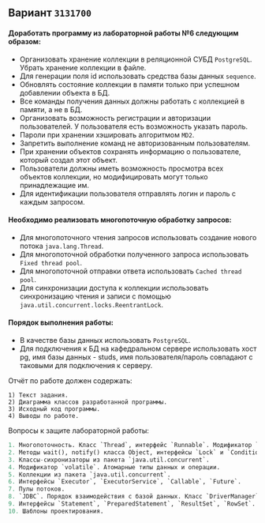 ## Вариант `3131700`

#### Доработать программу из лабораторной работы №6 следующим образом:

- Организовать хранение коллекции в реляционной СУБД `PostgreSQL`. Убрать хранение коллекции в файле.
- Для генерации поля id использовать средства базы данных `sequence`.
- Обновлять состояние коллекции в памяти только при успешном добавлении объекта в БД.
- Все команды получения данных должны работать с коллекцией в памяти, а не в БД.
- Организовать возможность регистрации и авторизации пользователей. У пользователя есть возможность указать пароль.
- Пароли при хранении хэшировать алгоритмом `MD2`.
- Запретить выполнение команд не авторизованным пользователям.
- При хранении объектов сохранять информацию о пользователе, который создал этот объект.
- Пользователи должны иметь возможность просмотра всех объектов коллекции, но модифицировать могут только принадлежащие им.
- Для идентификации пользователя отправлять логин и пароль с каждым запросом.

#### Необходимо реализовать многопоточную обработку запросов:
- Для многопоточного чтения запросов использовать создание нового потока `java.lang.Thread`.
- Для многопоточной обработки полученного запроса использовать `Fixed thread pool`.
- Для многопоточной отправки ответа использовать `Cached thread pool`.
- Для синхронизации доступа к коллекции использовать синхронизацию чтения и записи с помощью `java.util.concurrent.locks.ReentrantLock`.

#### Порядок выполнения работы:
- В качестве базы данных использовать `PostgreSQL`.
- Для подключения к БД на кафедральном сервере использовать хост pg, имя базы данных - studs, имя пользователя/пароль совпадают с таковыми для подключения к серверу.

Отчёт по работе должен содержать:

    1) Текст задания.
    2) Диаграмма классов разработанной программы.
    3) Исходный код программы.
    4) Выводы по работе.

Вопросы к защите лабораторной работы:
```python
1. Многопоточность. Класс `Thread`, интерфейс `Runnable`. Модификатор `synchronized`.
2. Методы wait(), notify() класса Object, интерфейсы `Lock` и `Condition`.
3. Классы-сихронизаторы из пакета `java.util.concurrent`.
4. Модификатор `volatile`. Атомарные типы данных и операции.
5. Коллекции из пакета `java.util.concurrent`.
6. Интерфейсы `Executor`, `ExecutorService`, `Callable`, `Future`.
7. Пулы потоков.
8. `JDBC`. Порядок взаимодействия с базой данных. Класс `DriverManager`. Интерфейс `Connection`.
9. Интерфейсы `Statement`, `PreparedStatement`, `ResultSet`, `RowSet`.
10. Шаблоны проектирования.
```


